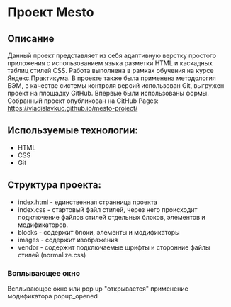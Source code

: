 # Проект Mesto
## Описание
Данный проект представляет из себя адаптивную верстку простого приложения с использованием языка разметки HTML и каскадных таблиц стилей CSS. Работа выполнена в рамках обучения на курсе Яндекс.Практикума. В проекте также была применена методология БЭМ, в качестве системы контроля версий использован Git, выгружен проект на площадку GitHub. Впервые были использованы формы.
Собранный проект опубликован на GitHub Pages:
https://vladislavkuc.github.io/mesto-project/
## Используемые технологии:
- HTML
- CSS
- Git
## Структура проекта:
- index.html - единственная странница проекта
- index.css - стартовый файл стилей, через него происходит подключение файлов стилей отдельных блоков, элементов и модификаторов.
- blocks - содержит блоки, элементы и модификаторы
- images - содержит изображения
- vendor - содержит подключаемые шрифты и сторонние файлы стилей (normalize.css)
### Всплывающее окно
Всплывающее окно или pop up "открывается" применение модификатора popup_opened
